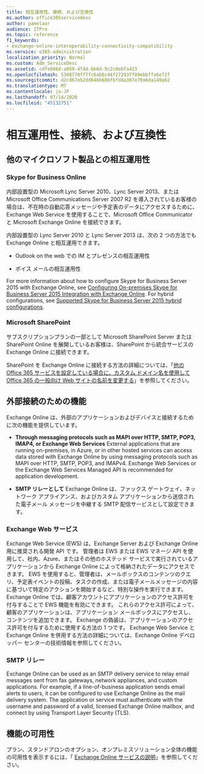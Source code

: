 ```yaml
---
title: 相互運用性、接続、および互換性
ms.author: office365servicedesc
author: pamelaar
audience: ITPro
ms.topic: reference
f1_keywords:
- exchange-online-interoperability-connectivity-compatibility
ms.service: o365-administration
localization_priority: Normal
ms.custom: Adm_ServiceDesc
ms.assetid: cdfe686d-a059-4f4d-bb8d-9c2c0ebfa423
ms.openlocfilehash: 5308770ff7fc6ab6c44f27293ff89ebbffa6e72f
ms.sourcegitcommit: d2cd67e52dd646b68bfbfd8a387e70a6da140a62
ms.translationtype: MT
ms.contentlocale: ja-JP
ms.lasthandoff: 07/14/2020
ms.locfileid: "45132751"
---
```

# <a name="interoperability-connectivity-and-compatibility"></a>相互運用性、接続、および互換性

## <a name="interoperability-with-other-microsoft-products"></a>他のマイクロソフト製品との相互運用性

### <a name="skype-for-business-online"></a>Skype for Business Online

内部設置型の Microsoft Lync Server 2010、Lync Server 2013、または Microsoft Office Communications Server 2007 R2 を導入されているお客様の場合は、不在時の自動応答メッセージや予定表のデータにアクセスするために、Exchange Web Service を使用することで、Microsoft Office Communicator と Microsoft Exchange Online を接続できます。
  
内部設置型の Lync Server 2010 と Lync Server 2013 は、次の 2 つの方法でも Exchange Online と相互運用できます。
  
- Outlook on the web での IM とプレゼンスの相互運用性
    
- ボイス メールの相互運用性
    
For more information about how to configure Skype for Business Server 2015 with Exchange Online, see [Configuring On-premises Skype for Business Server 2015 Integration with Exchange Online](https://go.microsoft.com/fwlink/p/?LinkId=271804). For hybrid configurations, see [Supported Skype for Business Server 2015 hybrid configurations](https://go.microsoft.com/fwlink/?LinkID=513084).
  
### <a name="microsoft-sharepoint"></a>Microsoft SharePoint

サブスクリプションプランの一部として Microsoft SharePoint Server または SharePoint Online を展開しているお客様は、SharePoint から統合サービスの Exchange Online に接続できます。
  
SharePoint を Exchange Online に接続する方法の詳細については、「[他の Office 365 サービスを設定している場合に、カスタム ドメイン名を使用して Office 365 の一般向け Web サイトの名前を変更する](https://go.microsoft.com/fwlink/?LinkId=271805)」を参照してください。
  
## <a name="features-for-external-connectivity"></a>外部接続のための機能

Exchange Online は、外部のアプリケーションおよびデバイスと接続するために次の機能を提供しています。
  
- **Through messaging protocols such as MAPI over HTTP, SMTP, POP3, IMAP4, or Exchange Web Services** External applications that are running on-premises, in Azure, or in other hosted services can access data stored with Exchange Online by using messaging protocols such as MAPI over HTTP, SMTP, POP3, and IMAPv4. Exchange Web Services or the Exchange Web Services Managed API is recommended for application development. 
    
- **SMTP リレーとして** Exchange Online は、ファックス ゲートウェイ、ネットワーク アプライアンス、およびカスタム アプリケーションから送信された電子メール メッセージを中継する SMTP 配信サービスとして設定できます。 
    
### <a name="exchange-web-services"></a>Exchange Web サービス

Exchange Web Service (EWS) は、Exchange Server および Exchange Online 用に推奨される開発 API です。 管理者は EWS または EWS マネージ API を使用して、社内、Azure、またはその他のホステッド サービスで実行されているアプリケーションから Exchange Online によって格納されたデータにアクセスできます。 EWS を使用すると、管理者は、メールボックスのコンテンツのクエリ、予定表イベントの投稿、タスクの作成、または電子メールメッセージの内容に基づいて特定のアクションを開始するなど、特別な操作を実行できます。 Exchange Online では、顧客アカウントにアプリケーションのアクセス許可を付与することで EWS 機能を有効にできます。 これらのアクセス許可によって、顧客のアプリケーションは、アプリケーション メールボックスにアクセスし、コンテンツを追加できます。 Exchange の偽装は、アプリケーションのアクセス許可を付与するために使用する方法の 1 つです。 Exchange Web Service と Exchange Online を併用する方法の詳細については、Exchange Online デベロッパー センターの技術情報を参照してください。
  
### <a name="smtp-relay"></a>SMTP リレー

Exchange Online can be used as an SMTP delivery service to relay email messages sent from fax gateways, network appliances, and custom applications. For example, if a line-of-business application sends email alerts to users, it can be configured to use Exchange Online as the mail delivery system. The application or service must authenticate with the username and password of a valid, licensed Exchange Online mailbox, and connect by using Transport Layer Security (TLS).
  
## <a name="feature-availability"></a>機能の可用性

プラン、スタンドアロンのオプション、オンプレミスソリューション全体の機能の可用性を表示するには、「 [Exchange Online サービスの説明](exchange-online-service-description.md)」を参照してください。
  

